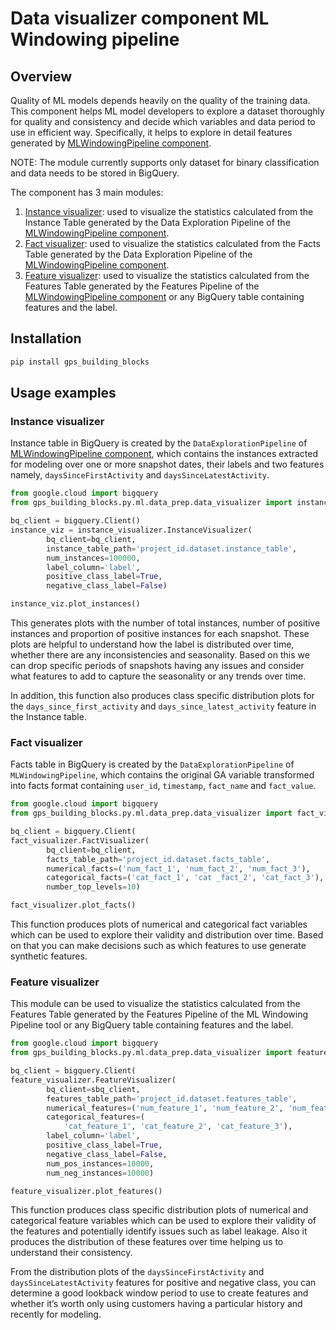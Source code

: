 # Data visualizer component ML Windowing pipeline

## Overview

Quality of ML models depends heavily on the quality of the training data. This
component helps ML model developers to explore a dataset thoroughly for quality
and consistency and decide which variables and data period to use in efficient
way. Specifically, it helps to explore in detail features generated by
[MLWindowingPipeline component](https://github.com/google/gps_building_blocks/tree/master/py/gps_building_blocks/ml/data_prep/ml_windowing_pipeline).

NOTE: The module currently supports only dataset for binary classification and
data needs to be stored in BigQuery.

The component has 3 main modules:

1.  [Instance visualizer](#instance-visualizer): used to visualize the
    statistics calculated from the Instance Table generated by the Data
    Exploration Pipeline of the
    [MLWindowingPipeline component](py/gps_building_blocks/ml/data_prep/ml_windowing_pipeline).
2.  [Fact visualizer](#fact-visualizer): used to visualize the statistics
    calculated from the Facts Table generated by the Data Exploration Pipeline
    of the
    [MLWindowingPipeline component](py/gps_building_blocks/ml/data_prep/ml_windowing_pipeline).
3.  [Feature visualizer](#feature-visualizer): used to visualize the statistics
    calculated from the Features Table generated by the Features Pipeline of the
    [MLWindowingPipeline component](py/gps_building_blocks/ml/data_prep/ml_windowing_pipeline)
    or any BigQuery table containing features and the label.

## Installation

```bash
pip install gps_building_blocks
```

## Usage examples

### Instance visualizer

Instance table in BigQuery is created by the `DataExplorationPipeline` of
[MLWindowingPipeline component](py/gps_building_blocks/ml/data_prep/ml_windowing_pipeline),
which contains the instances extracted for modeling over one or more snapshot
dates, their labels and two features namely, `daysSinceFirstActivity` and
`daysSinceLatestActivity`.

```python
from google.cloud import bigquery
from gps_building_blocks.py.ml.data_prep.data_visualizer import instance_visualizer

bq_client = bigquery.Client()
instance_viz = instance_visualizer.InstanceVisualizer(
        bq_client=bq_client,
        instance_table_path='project_id.dataset.instance_table',
        num_instances=100000,
        label_column='label',
        positive_class_label=True,
        negative_class_label=False)

instance_viz.plot_instances()
```

This generates plots with the number of total instances, number of positive
instances and proportion of positive instances for each snapshot. These plots
are helpful to understand how the label is distributed over time, whether there
are any inconsistencies and seasonality. Based on this we can drop specific
periods of snapshots having any issues and consider what features to add to
capture the seasonality or any trends over time.

In addition, this function also produces class specific distribution plots for
the `days_since_first_activity` and `days_since_latest_activity` feature in the
Instance table.

### Fact visualizer

Facts table in BigQuery is created by the `DataExplorationPipeline` of
`MLWindowingPipeline`, which contains the original GA variable transformed into
facts format containing `user_id`, `timestamp`, `fact_name` and `fact_value`.

```python
from google.cloud import bigquery
from gps_building_blocks.py.ml.data_prep.data_visualizer import fact_visualizer

bq_client = bigquery.Client(
fact_visualizer.FactVisualizer(
        bq_client=bq_client,
        facts_table_path='project_id.dataset.facts_table',
        numerical_facts=('num_fact_1', 'num_fact_2', 'num_fact_3'),
        categorical_facts=('cat_fact_1', 'cat _fact_2', 'cat_fact_3'),
        number_top_levels=10)

fact_visualizer.plot_facts()
```

This function produces plots of numerical and categorical fact variables which
can be used to explore their validity and distribution over time. Based on that
you can make decisions such as which features to use generate synthetic
features.

### Feature visualizer

This module can be used to visualize the statistics calculated from the Features
Table generated by the Features Pipeline of the ML Windowing Pipeline tool or
any BigQuery table containing features and the label.

```python
from google.cloud import bigquery
from gps_building_blocks.py.ml.data_prep.data_visualizer import feature_visualizer

bq_client = bigquery.Client(
feature_visualizer.FeatureVisualizer(
        bq_client=sbq_client,
        features_table_path='project_id.dataset.features_table',
        numerical_features=('num_feature_1', 'num_feature_2', 'num_feature_3'),
        categorical_features=(
            'cat_feature_1', 'cat_feature_2', 'cat_feature_3'),
        label_column='label',
        positive_class_label=True,
        negative_class_label=False,
        num_pos_instances=10000,
        num_neg_instances=10000)

feature_visualizer.plot_features()
```

This function produces class specific distribution plots of numerical and
categorical feature variables which can be used to explore their validity of the
features and potentially identify issues such as label leakage. Also it produces
the distribution of these features over time helping us to understand their
consistency.

From the distribution plots of the `daysSinceFirstActivity` and
`daysSinceLatestActivity` features for positive and negative class, you can
determine a good lookback window period to use to create features and whether
it’s worth only using customers having a particular history and recently for
modeling.
